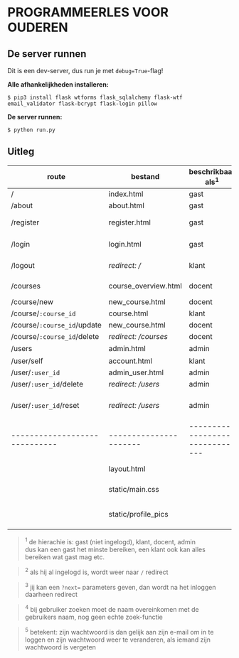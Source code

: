 # PROGRAMMEERLES VOOR OUDEREN

## De server runnen

Dit is een dev-server, dus run je met `debug=True`-flag!

**Alle afhankelijkheden installeren:**
```
$ pip3 install flask wtforms flask_sqlalchemy flask-wtf email_validator flask-bcrypt flask-login pillow
```

**De server runnen:**
```
$ python run.py
```

## Uitleg

| route                       | bestand              | beschrikbaar als<sup>1</sup> | beschrijving                                             |
|-----------------------------|----------------------|------------------------------|----------------------------------------------------------|
| /                           | index.html           | gast                         | home-pagina                                              |
| /about                      | about.html           | gast                         | over ons                                                 |
| /register                   | register.html        | gast                         | registeren van een gebruiker<sup>2</sup>                 |
| /login                      | login.html           | gast                         | inloggen van een gebruiker<sup>2,3</sup>                 |
| /logout                     | *redirect: /*        | klant                        | uitloggen van een gebruiker                              |
| /courses                    | course_overview.html | docent                       | lessen bewerken/verwijderen                              |
| /course/new                 | new_course.html      | docent                       | nieuwe les aanmaken                                      |
| /course/`:course_id`        | course.html          | klant                        | les informatie                                           |
| /course/`:course_id`/update | new_course.html      | docent                       | les instellingen                                         |
| /course/`:course_id`/delete | *redirect: /courses* | docent                       | les verwijderen                                          |
| /users                      | admin.html           | admin                        | gebruiker overzicht<sup>4</sup>                          |
| /user/self                  | account.html         | klant                        | profiel instellingen                                     |
| /user/`:user_id`            | admin_user.html      | admin                        | gebruiker instellingen                                   |
| /user/`:user_id`/delete     | *redirect: /users*   | admin                        | gebruiker verwijderen                                    |
| /user/`:user_id`/reset      | *redirect: /users*   | admin                        | gebruikers wachtwoord terugzetten<sup>5</sup>            |
|-----------------------------|----------------------|------------------------------|----------------------------------------------------------|
|                             | layout.html          |                              | de basis layout voor alle routen                         |
|                             | static/main.css      |                              | de basis stylesheet voor alle routen                     |
|                             | static/profile_pics  |                              | map met alle profielfoto's inclusief default profielfoto |

> <sup>1</sup> de hierachie is: gast (niet ingelogd), klant, docent, admin<br>
> dus kan een gast het minste bereiken, een klant ook kan alles bereiken wat gast mag etc.

> <sup>2</sup> als hij al ingelogd is, wordt weer naar `/` redirect

> <sup>3</sup> jij kan een `?next=` parameters geven, dan wordt na het inloggen daarheen redirect

> <sup>4</sup> bij gebruiker zoeken moet de naam overeinkomen met de gebruikers naam, nog geen echte zoek-functie

> <sup>5</sup> betekent: zijn wachtwoord is dan gelijk aan zijn e-mail om in te loggen en zijn wachtwoord weer te veranderen, als iemand zijn wachtwoord is vergeten
